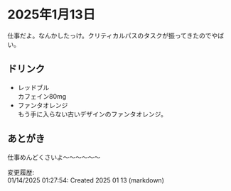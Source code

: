# 2025年1月13日

仕事だよ。なんかしたっけ。クリティカルパスのタスクが振ってきたのでやばい。

## ドリンク

- レッドブル  
カフェイン80mg
- ファンタオレンジ  
もう手に入らない古いデザインのファンタオレンジ。

## あとがき

仕事めんどくさいよ～～～～～～

変更履歴:  
01/14/2025 01:27:54: Created 2025 01 13 (markdown)  

